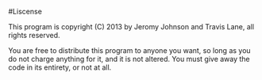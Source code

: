 #Liscense

This program is copyright (C) 2013 by Jeromy Johnson and Travis Lane, all rights reserved.

You are free to distribute this program to anyone you want, so long as you do not charge anything for it, and it is not altered. You must give away the code in its entirety, or not at all.
